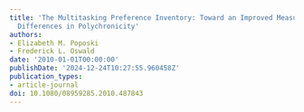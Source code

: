 ```yaml
---
title: 'The Multitasking Preference Inventory: Toward an Improved Measure of Individual
  Differences in Polychronicity'
authors:
- Elizabeth M. Poposki
- Frederick L. Oswald
date: '2010-01-01T00:00:00'
publishDate: '2024-12-24T10:27:55.960458Z'
publication_types:
- article-journal
doi: 10.1080/08959285.2010.487843
---
```

